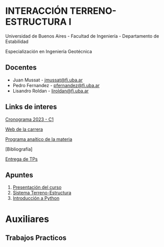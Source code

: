 # INTERACCIÓN TERRENO-ESTRUCTURA I
Universidad de Buenos Aires - Facultad de Ingeniería - Departamento de Estabilidad

Especialización en Ingeniería Geotécnica

## Docentes

* Juan Mussat - jmussat@fi.uba.ar
* Pedro Fernandez - pfernandez@fi.uba.ar
* Lisandro Roldan - liroldan@fi.uba.ar

## Links de interes

[Cronograma 2023 - C1](https://docs.google.com/spreadsheets/d/1rhYaUCbZ4z_ov3hhh-SxToC-97Gt-GrMrg4mnnPtKXU/edit?usp=sharing)

[Web de la carrera](https://campus.fi.uba.ar/course/view.php?id=3350)

[Programa anaítico de la materia](https://campus.fi.uba.ar/pluginfile.php/494028/mod_resource/content/1/Interacci%C3%B3n%20Terreno%20-%20Estructura%20I.pdf)

[Bibliografía]

[Entrega de TPs](https://forms.gle/N7VfRzV8p7VzLSNm8)

## Apuntes

1. [Presentación del curso](https://google.com)
2. [Sistema Terreno-Estructura](https://google.com)
3. [Introducción a Python](https://google.com)

# Auxiliares

## Trabajos Practicos


